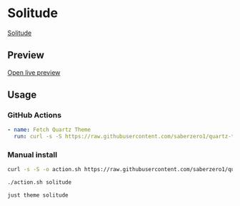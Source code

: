 # Solitude

[Solitude](https://majorenkidu.github.io/)

## Preview

[Open live preview](https://quartz-themes.github.io/solitude/)

## Usage

### GitHub Actions

```yaml
- name: Fetch Quartz Theme
  run: curl -s -S https://raw.githubusercontent.com/saberzero1/quartz-themes/master/action.sh | bash -s -- solitude
```

### Manual install

```bash
curl -s -S -o action.sh https://raw.githubusercontent.com/saberzero1/quartz-themes/master/action.sh

./action.sh solitude
```

```bash
just theme solitude
```
